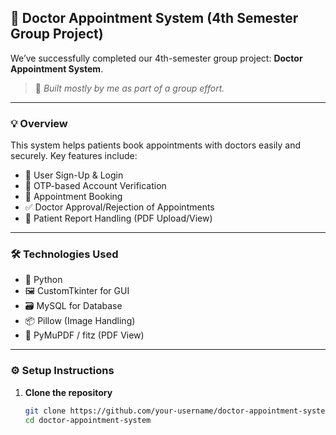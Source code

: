 ## 🏥 Doctor Appointment System (4th Semester Group Project)

We’ve successfully completed our 4th-semester group project: **Doctor Appointment System**.

> 🚀 *Built mostly by me as part of a group effort.*

---

### 💡 Overview
This system helps patients book appointments with doctors easily and securely. Key features include:

- 👤 User Sign-Up & Login
- 🔐 OTP-based Account Verification
- 📅 Appointment Booking
- ✅ Doctor Approval/Rejection of Appointments
- 📄 Patient Report Handling (PDF Upload/View)

---

### 🛠️ Technologies Used

- 🐍 Python
- 🖼️ CustomTkinter for GUI
- 🗃️ MySQL for Database
- 📦 Pillow (Image Handling)
- 📑 PyMuPDF / fitz (PDF View)

---

### ⚙️ Setup Instructions

1. **Clone the repository**
   ```bash
   git clone https://github.com/your-username/doctor-appointment-system.git
   cd doctor-appointment-system
